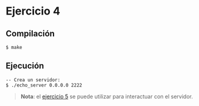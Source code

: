 # Ejercicio 4

## Compilación

```sh-session
$ make
```

## Ejecución

```sh-session
-- Crea un servidor:
$ ./echo_server 0.0.0.0 2222
```

> **Nota**: el [ejercicio 5](../ejercicio5) se puede utilizar para interactuar
con el servidor.
